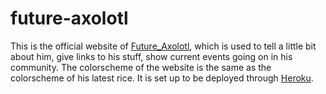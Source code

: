 # future-axolotl

This is the official website of [Future_Axolotl](https://www.youtube.com/channel/UCJM-5SCaGBNwXAH7Mw7r8VQ), which is used to tell a little bit about him, give links to his stuff, show current events going on in his community. The colorscheme of the website is the same as the colorscheme of his latest rice. It is set up to be deployed through [Heroku](https://www.heroku.com/).
